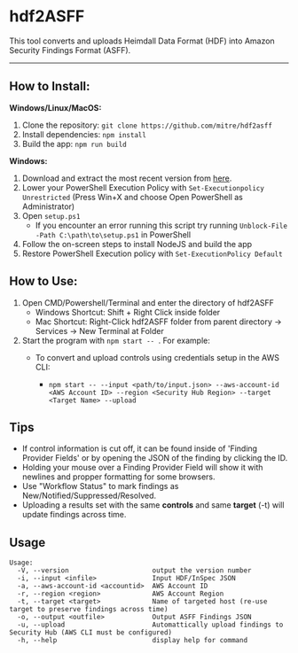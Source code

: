 # hdf2ASFF
This tool converts and uploads Heimdall Data Format (HDF) into Amazon Security Findings Format (ASFF).

----

## How to Install:

**Windows/Linux/MacOS:**

1. Clone the repository: `git clone https://github.com/mitre/hdf2asff`
2. Install dependencies: `npm install`
3. Build the app: `npm run build`

**Windows:**

1. Download and extract the most recent version from [here](https://github.com/mitre/ckl2POAM/archive/refs/heads/main.zip).
2. Lower your PowerShell Execution Policy with `Set-Executionpolicy Unrestricted` (Press Win+X and choose Open PowerShell as Administrator)
3. Open `setup.ps1` 
   - If you encounter an error running this script try running `Unblock-File -Path C:\path\to\setup.ps1` in PowerShell
4. Follow the on-screen steps to install NodeJS and build the app
5. Restore PowerShell Execution policy with `Set-ExecutionPolicy Default`



## How to Use:

1. Open CMD/Powershell/Terminal and enter the directory of hdf2ASFF
   - Windows Shortcut: Shift + Right Click inside folder
   - Mac Shortcut: Right-Click hdf2ASFF folder from parent directory -> Services -> New Terminal at Folder
2. Start the program with `npm start -- `. For example:
   - To convert and upload controls using credentials setup in the AWS CLI:

     - `npm start -- --input <path/to/input.json> --aws-account-id <AWS Account ID> --region <Security Hub Region> --target <Target Name> --upload`



## Tips

 - If control information is cut off, it can be found inside of 'Finding Provider Fields' or by opening the JSON of the finding by clicking the ID.
 - Holding your mouse over a Finding Provider Field will show it with newlines and propper formatting for some browsers.
 - Use "Workflow Status" to mark findings as New/Notified/Suppressed/Resolved.
 - Uploading a results set with the same **controls** and same **target** (-t) will update findings across time.



## Usage

```
Usage:
  -V, --version                     output the version number
  -i, --input <infile>              Input HDF/InSpec JSON
  -a, --aws-account-id <accountid>  AWS Account ID
  -r, --region <region>             AWS Account Region
  -t, --target <target>             Name of targeted host (re-use target to preserve findings across time)
  -o, --output <outfile>            Output ASFF Findings JSON
  -u, --upload                      Automattically upload findings to Security Hub (AWS CLI must be configured)
  -h, --help                        display help for command
```